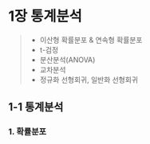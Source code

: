 # 1장 통계분석
> - 이산형 확률분포 & 연속형 확률분포
> - t-검정
> - 분산분석(ANOVA)
> - 교차분석
> - 정규화 선형회귀, 일반화 선형회귀



## 1-1 통계분석

### 1. 확률분포


